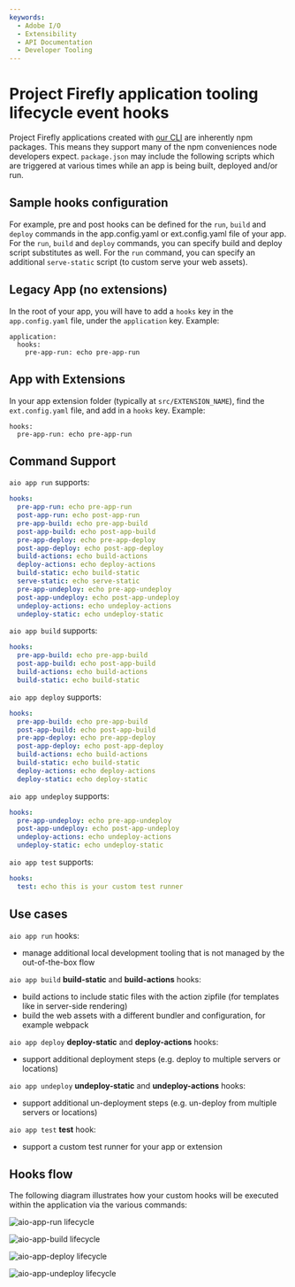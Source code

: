 ```yaml
---
keywords:
  - Adobe I/O
  - Extensibility
  - API Documentation
  - Developer Tooling
---
```



# Project Firefly application tooling lifecycle event hooks

Project Firefly applications created with [our CLI](https://github.com/adobe/aio-cli) are inherently npm packages.
This means they support many of the npm conveniences node developers expect. `package.json` may include the following scripts which are triggered at various times while an app is being built, deployed and/or run.

## Sample hooks configuration

For example, pre and post hooks can be defined for the `run`, `build` and `deploy` commands in the app.config.yaml or ext.config.yaml file of your app. For the `run`, `build` and `deploy` commands, you can specify build and deploy script substitutes as well. For the `run` command, you can specify an additional `serve-static` script (to custom serve your web assets).

## Legacy App (no extensions)

In the root of your app, you will have to add a `hooks` key in the `app.config.yaml` file, under the `application` key. Example:
```
application:
  hooks:
    pre-app-run: echo pre-app-run
```

## App with Extensions

In your app extension folder (typically at `src/EXTENSION_NAME`), find the `ext.config.yaml` file, and add in a `hooks` key. Example:
```
hooks:
  pre-app-run: echo pre-app-run
```


## Command Support

`aio app run` supports:
```yaml
hooks:
  pre-app-run: echo pre-app-run
  post-app-run: echo post-app-run
  pre-app-build: echo pre-app-build
  post-app-build: echo post-app-build
  pre-app-deploy: echo pre-app-deploy
  post-app-deploy: echo post-app-deploy
  build-actions: echo build-actions
  deploy-actions: echo deploy-actions
  build-static: echo build-static
  serve-static: echo serve-static
  pre-app-undeploy: echo pre-app-undeploy
  post-app-undeploy: echo post-app-undeploy
  undeploy-actions: echo undeploy-actions
  undeploy-static: echo undeploy-static
```

`aio app build` supports:
```yaml
hooks:
  pre-app-build: echo pre-app-build
  post-app-build: echo post-app-build
  build-actions: echo build-actions
  build-static: echo build-static
 ```

`aio app deploy` supports:
```yaml
hooks:
  pre-app-build: echo pre-app-build
  post-app-build: echo post-app-build
  pre-app-deploy: echo pre-app-deploy
  post-app-deploy: echo post-app-deploy
  build-actions: echo build-actions
  build-static: echo build-static
  deploy-actions: echo deploy-actions
  deploy-static: echo deploy-static
```

`aio app undeploy` supports:
```yaml
hooks:
  pre-app-undeploy: echo pre-app-undeploy
  post-app-undeploy: echo post-app-undeploy
  undeploy-actions: echo undeploy-actions
  undeploy-static: echo undeploy-static
```

`aio app test` supports:
```yaml
hooks:
  test: echo this is your custom test runner
```

## Use cases

`aio app run` hooks:
- manage additional local development tooling that is not managed by the out-of-the-box flow

`aio app build` **build-static** and **build-actions** hooks:
- build actions to include static files with the action zipfile (for templates like in server-side rendering)
- build the web assets with a different bundler and configuration, for example webpack

`aio app deploy` **deploy-static** and **deploy-actions** hooks:
- support additional deployment steps (e.g. deploy to multiple servers or locations)

`aio app undeploy` **undeploy-static** and **undeploy-actions** hooks:
- support additional un-deployment steps (e.g. un-deploy from multiple servers or locations)

`aio app test` **test** hook:
- support a custom test runner for your app or extension


## Hooks flow

The following diagram illustrates how your custom hooks will be executed within the application via the various commands:

![aio-app-run lifecycle](../images/aio-app-run.png)

![aio-app-build lifecycle](../images/aio-app-build.png)

![aio-app-deploy lifecycle](../images/aio-app-deploy.png)

![aio-app-undeploy lifecycle](../images/aio-app-undeploy.png)

